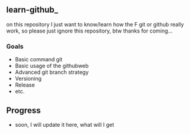 ## learn-github_
on this repository I just want to know/learn how the F git or github really work, so please just ignore this repository, btw thanks for coming...

### Goals
- Basic command git
- Basic usage of the githubweb
- Advanced git branch strategy
- Versioning
- Release
- etc.

## Progress
- soon, I will update it here, what will I get
